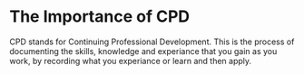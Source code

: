 # The Importance of CPD
CPD stands for Continuing Professional Development. This is the process of documenting the skills, knowledge and experiance that you gain as you work, by recording what you experiance or learn and then apply.
